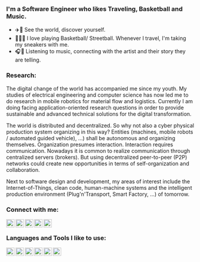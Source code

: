 ### I'm a Software Engineer who likes Traveling, Basketball and Music.
- ✈️🌃 See the world, discover yourself.
- 🏀⛹🏾 I love playing Basketball/ Streetball. Whenever I travel, I'm taking my sneakers with me.
- 🎧🎸 Listening to music, connecting with the artist and their story they are telling.


### Research:

The digital change of the world has accompanied me since my youth. My studies of electrical engineering and computer science has now led me to do research in mobile robotics for material flow and logistics. Currently I am doing facing application-oriented research questions in order to provide sustainable and advanced technical solutions for the digital transformation.

The world is distributed and decentralized. So why not also a cyber physical production system organizing in this way? Entities (machines, mobile robots / automated guided vehicle), ...) shall be autonomous and organizing themselves. Organization presumes interaction. Interaction requires communication. Nowadays it is common to realize communication through centralized servers (brokers). But using decentralized peer-to-peer (P2P) networks could create new opportunities in terms of self-organization and collaboration.

Next to software design and development, my areas of interest include the Internet-of-Things, clean code, human-machine systems and the intelligent production environment (Plug'n'Transport, Smart Factory, ...) of tomorrow.


### Connect with me:

[<img align="left" alt="ptrdtznr | Website" width="22px" src="https://cdn.jsdelivr.net/npm/simple-icons@v3/icons/about-dot-me.svg" title="www.detzner.info" />][website]
[<img align="left" alt="meet.peet | Instagram" width="22px" src="https://cdn.jsdelivr.net/npm/simple-icons@v3/icons/github.svg" title="Github" />][github]
[<img align="left" alt="ptrdtznr | LinkedIn" width="22px" src="https://cdn.jsdelivr.net/npm/simple-icons@v3/icons/linkedin.svg" title="Linkedin" />][linkedin]
[<img align="left" alt="ptrdtznr | Website" width="22px" src="https://cdn.jsdelivr.net/npm/simple-icons@v3/icons/xing.svg" title="Xing" />][xing]
[<img align="left" alt="meet.peet | Instagram" width="22px" src="https://cdn.jsdelivr.net/npm/simple-icons@v3/icons/instagram.svg" title="Instagram" />][instagram]

<br />

### Languages and Tools I like to use:
 
<img align="left" alt="ptrdtznr | Website" width="22px" src="https://cdn.jsdelivr.net/npm/simple-icons@v3/icons/cplusplus.svg" title="C++" /> 

<img align="left" alt="ptrdtznr | Website" width="22px" src="https://cdn.jsdelivr.net/npm/simple-icons@v3/icons/python.svg" title="Python" /> 

<img align="left" alt="ptrdtznr | Website" width="22px" src="https://cdn.jsdelivr.net/npm/simple-icons@v3/icons/git.svg" title="Git"  /> 

<img align="left" alt="ptrdtznr | Website" width="22px" src="https://cdn.jsdelivr.net/npm/simple-icons@v3/icons/ubuntu.svg" title="Ubuntu" /> 

<img align="left" alt="ptrdtznr | Website" width="22px" src="https://cdn.jsdelivr.net/npm/simple-icons@v3/icons/gnubash.svg" title="Bash" /> 

<img align="left" alt="ptrdtznr | Website" width="22px" src="https://cdn.jsdelivr.net/npm/simple-icons@v3/icons/spotify.svg" title="Spotify"/> 


[website]: https://www.detzner.info/
[instagram]: https://instagram.com/meet.peet
[linkedin]: https://www.linkedin.com/in/peter-detzner-0b158967/
[xing]: https://www.xing.com/profile/Peter_Detzner/
[github]: https://www.github.com/ptrdtznr


